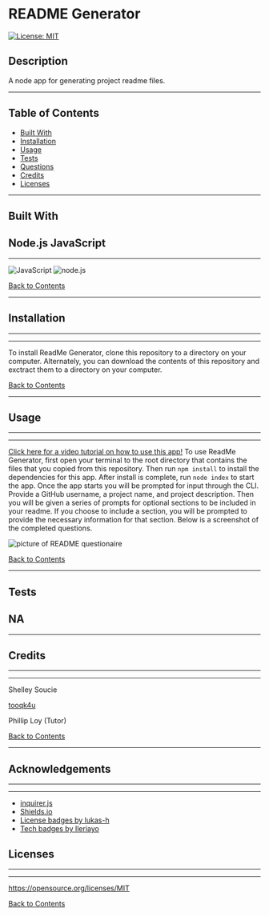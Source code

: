 # README Generator
[![License: MIT](https://img.shields.io/badge/License-MIT-yellow.svg)](https://opensource.org/licenses/MIT)

## Description 

A node app for generating project readme files.

---

## Table of Contents 

- [Built With](#built-with)
- [Installation](#installation)
- [Usage](#usage)
- [Tests](#tests)
- [Questions](#questions)
- [Credits](#credits)
- [Licenses](#licenses)

---

## Built With
 Node.js
 JavaScript
---
---

![JavaScript](https://img.shields.io/badge/javascript%20-%23323330.svg?&style=for-the-badge&logo=javascript&logoColor=%23F7DF1E)
![node.js](https://img.shields.io/badge/node.js%20-%2343853D.svg?&style=for-the-badge&logo=node.js&logoColor=white)

[Back to Contents](#table-of-contents)

---
## Installation

---
---



To install ReadMe Generator, clone this repository to a directory on your computer. Alternately, you can download the contents of this repository and exctract them to a directory on your computer.

[Back to Contents](#table-of-contents)

---

## Usage

---
---

[Click here for a video tutorial on how to use this app!](https://drive.google.com/file/d/1tyaEuZJoSbflNiduvt5kCRuk59gfdRyL/view)
To use ReadMe Generator, first open your terminal to the root directory that contains the files that you copied from this repository. Then run `npm install` to install the dependencies for this app. After install is complete, run `node index` to start the app. Once the app starts you will be prompted for input through the CLI. Provide a GitHub username, a project name, and project description. Then you will be given a series of prompts for optional sections to be included in your readme. If you choose to include a section, you will be prompted to provide the necessary information for that section. Below is a screenshot of the completed questions.

![picture of README questionaire](utils/images/README-SCREESHOT.PNG)


[Back to Contents](#table-of-contents)

---

## Tests
NA
---
---


## Credits

---
---
    
Shelley Soucie

[tooqk4u](https://github.com/tooqk4u)

Phillip Loy (Tutor)



[Back to Contents](#table-of-contents)

---

## Acknowledgements

---
---

- [inquirer.js](https://www.npmjs.com/package/inquirer)
- [Shields.io](https://shields.io/)
- [License badges by lukas-h](https://gist.github.com/lukas-h/2a5d00690736b4c3a7ba)
- [Tech badges by Ileriayo](https://github.com/Ileriayo/markdown-badges)

## Licenses
---
---
https://opensource.org/licenses/MIT

[Back to Contents](#table-of-contents)
